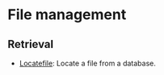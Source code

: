 
# File management

## Retrieval

* [Locatefile](https://github.com/computingfoundation/gnu-linux-shell-usage.packaged-solutions/tree/master/file_management/retrieval/locatefile#locatefile): Locate a file from a database.

